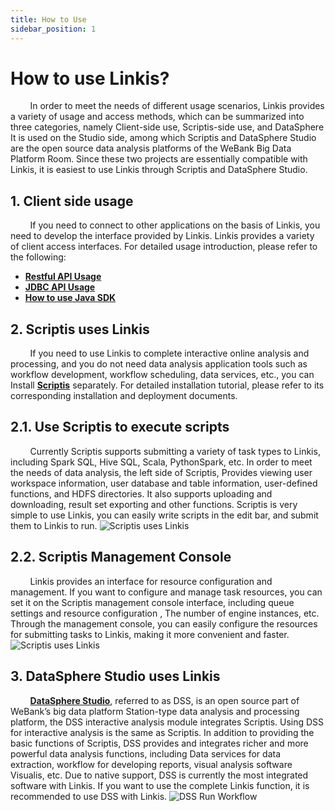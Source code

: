 ```yaml
---
title: How to Use
sidebar_position: 1
---
```


# How to use Linkis?

&nbsp;&nbsp;&nbsp;&nbsp;&nbsp;&nbsp;&nbsp;&nbsp;In order to meet the needs of different usage scenarios, Linkis provides a variety of usage and access methods, which can be summarized into three categories, namely Client-side use, Scriptis-side use, and DataSphere It is used on the Studio side, among which Scriptis and DataSphere Studio are the open source data analysis platforms of the WeBank Big Data Platform Room. Since these two projects are essentially compatible with Linkis, it is easiest to use Linkis through Scriptis and DataSphere Studio.

## 1. Client side usage

&nbsp;&nbsp;&nbsp;&nbsp;&nbsp;&nbsp;&nbsp;&nbsp;If you need to connect to other applications on the basis of Linkis, you need to develop the interface provided by Linkis. Linkis provides a variety of client access interfaces. For detailed usage introduction, please refer to the following:
- [**Restful API Usage**](api/linkis-task-operator.md)
- [**JDBC API Usage**](api/jdbc-api.md)
- [**How ​​to use Java SDK**](../user_guide/sdk-manual.md)

## 2. Scriptis uses Linkis

&nbsp;&nbsp;&nbsp;&nbsp;&nbsp;&nbsp;&nbsp;&nbsp;If you need to use Linkis to complete interactive online analysis and processing, and you do not need data analysis application tools such as workflow development, workflow scheduling, data services, etc., you can Install [**Scriptis**](https://github.com/WeBankFinTech/Scriptis) separately. For detailed installation tutorial, please refer to its corresponding installation and deployment documents.

## 2.1. Use Scriptis to execute scripts

&nbsp;&nbsp;&nbsp;&nbsp;&nbsp;&nbsp;&nbsp;&nbsp;Currently Scriptis supports submitting a variety of task types to Linkis, including Spark SQL, Hive SQL, Scala, PythonSpark, etc. In order to meet the needs of data analysis, the left side of Scriptis, Provides viewing user workspace information, user database and table information, user-defined functions, and HDFS directories. It also supports uploading and downloading, result set exporting and other functions. Scriptis is very simple to use Linkis, you can easily write scripts in the edit bar, and submit them to Linkis to run.
![Scriptis uses Linkis](/Images/manual/sparksql_run.png)

## 2.2. Scriptis Management Console

&nbsp;&nbsp;&nbsp;&nbsp;&nbsp;&nbsp;&nbsp;&nbsp;Linkis provides an interface for resource configuration and management. If you want to configure and manage task resources, you can set it on the Scriptis management console interface, including queue settings and resource configuration , The number of engine instances, etc. Through the management console, you can easily configure the resources for submitting tasks to Linkis, making it more convenient and faster.
![Scriptis uses Linkis](/Images/manual/queue_set.png)

## 3. DataSphere Studio uses Linkis

&nbsp;&nbsp;&nbsp;&nbsp;&nbsp;&nbsp;&nbsp;&nbsp;[**DataSphere Studio**](https://github.com/WeBankFinTech/DataSphereStudio), referred to as DSS, is an open source part of WeBank’s big data platform Station-type data analysis and processing platform, the DSS interactive analysis module integrates Scriptis. Using DSS for interactive analysis is the same as Scriptis. In addition to providing the basic functions of Scriptis, DSS provides and integrates richer and more powerful data analysis functions, including Data services for data extraction, workflow for developing reports, visual analysis software Visualis, etc. Due to native support, DSS is currently the most integrated software with Linkis. If you want to use the complete Linkis function, it is recommended to use DSS with Linkis.
![DSS Run Workflow](/Images/manual/workflow.png)